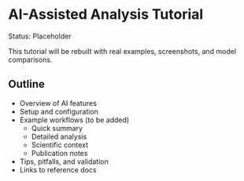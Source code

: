 # AI-Assisted Analysis Tutorial

Status: Placeholder

This tutorial will be rebuilt with real examples, screenshots, and model comparisons.

## Outline

- Overview of AI features
- Setup and configuration
- Example workflows (to be added)
  - Quick summary
  - Detailed analysis
  - Scientific context
  - Publication notes
- Tips, pitfalls, and validation
- Links to reference docs

